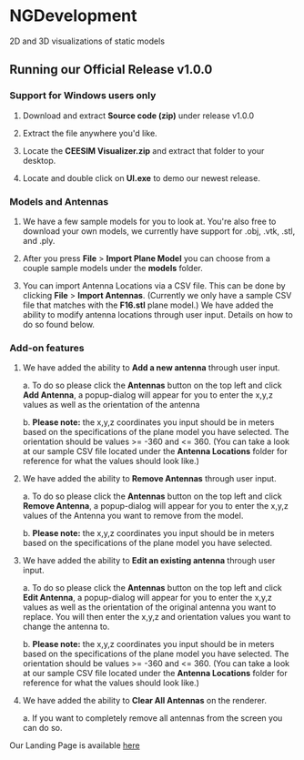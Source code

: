 # NGDevelopment
2D and 3D visualizations of static models

## Running our Official Release v1.0.0

### Support for Windows users only

 1. Download and extract **Source code (zip)** under release v1.0.0

 2. Extract the file anywhere you'd like. 
 
 4. Locate the **CEESIM Visualizer.zip** and extract that folder to your desktop.
 
 3. Locate and double click on **UI.exe** to demo our newest release.
 
### Models and Antennas

 1. We have a few sample models for you to look at. You're also free to download your own models, we currently have support for .obj,        .vtk, .stl, and .ply.
 
 2. After you press **File** > **Import Plane Model** you can choose from a couple sample models under the **models** folder. 
 
 3. You can import Antenna Locations via a CSV file. This can be done by clicking **File** > **Import Antennas**. (Currently we only have     a sample CSV file that matches with the **F16.stl** plane model.) We have added the ability to modify antenna locations through user input. Details on how to do so found below.
 
 ### Add-on features
 
 1. We have added the ability to **Add a new antenna** through user input. 
    
    a. To do so please click the **Antennas** button on the top left and click **Add Antenna**, a popup-dialog will appear for you to            enter the x,y,z values as well as the orientation of the antenna
    
    b. **Please note:** the x,y,z coordinates you input should be in meters based on the specifications of the plane model you have            selected. The orientation should be values >= -360 and <= 360. (You can take a look at our sample CSV file located under the            **Antenna Locations** folder for reference for what the values should look like.)
    
 2. We have added the ability to **Remove Antennas** through user input. 
    
    a. To do so please click the **Antennas** button on the top left and click **Remove Antenna**, a popup-dialog will appear for you to        enter the x,y,z values of the Antenna you want to remove from the model.
    
    b. **Please note:** the x,y,z coordinates you input should be in meters based on the specifications of the plane model you have            selected.
 
 3. We have added the ability to **Edit an existing antenna** through user input. 
    
    a. To do so please click the **Antennas** button on the top left and click **Edit Antenna**, a popup-dialog will appear for you to       enter the x,y,z values as well as the orientation of the original antenna you want to replace. You will then enter the x,y,z and         orientation values you want to change the antenna to.
    
    b. **Please note:** the x,y,z coordinates you input should be in meters based on the specifications of the plane model you have            selected. The orientation should be values >= -360 and <= 360. (You can take a look at our sample CSV file located under the            **Antenna Locations** folder for reference for what the values should look like.)
    
 4. We have added the ability to **Clear All Antennas** on the renderer. 
    
    a. If you want to completely remove all antennas from the screen you can do so.
    
Our Landing Page is available [here](https://ng-development.github.io/NGDevelopmentLP/)
